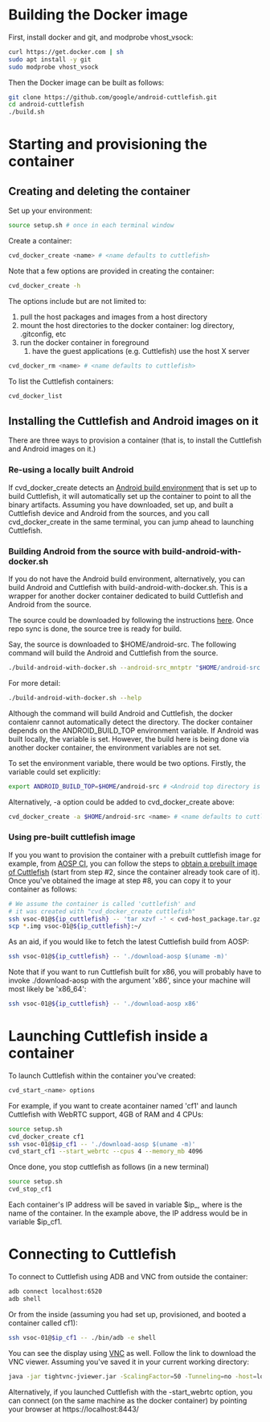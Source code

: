 # Building the Docker image

First, install docker and git, and modprobe vhost_vsock:

```bash
curl https://get.docker.com | sh
sudo apt install -y git
sudo modprobe vhost_vsock
```

Then the Docker image can be built as follows:

```bash
git clone https://github.com/google/android-cuttlefish.git
cd android-cuttlefish
./build.sh
```
# Starting and provisioning the container

## Creating and deleting the container

Set up your environment:

```bash
source setup.sh # once in each terminal window
```

Create a container:

```bash
cvd_docker_create <name> # <name defaults to cuttlefish>
```

Note that a few options are provided in creating the container:

```bash
cvd_docker_create -h
```

The options include but are not limited to:
1. pull the host packages and images from a host directory
1. mount the host directories to the docker container: log directory, .gitconfig, etc
1. run the docker container in foreground
   1. have the guest applications (e.g. Cuttlefish) use the host X server

```bash
cvd_docker_rm <name> # <name defaults to cuttlefish>
```

To list the Cuttlefish containers:

```bash
cvd_docker_list
```

## Installing the Cuttlefish and Android images on it

There are three ways to provision a container (that is, to install the Cuttlefish
and Android images on it.)

### Re-using a locally built Android

If cvd_docker_create detects an [Android build
environment](https://source.android.com/setup/build/building) that is set up to
build Cuttlefish, it will automatically set up the container to point to all the
binary artifacts.  Assuming you have downloaded, set up, and built a Cuttlefish
device and Android from the sources, and you call cvd_docker_create in the same
terminal, you can jump ahead to launching Cuttlefish.

### Building Android from the source with build-android-with-docker.sh

If you do not have the Android build environment, alternatively, you
can build Android and Cuttlefish with
build-android-with-docker.sh. This is a wrapper for another docker
container dedicated to build Cuttlefish and Android from the source.

The source could be downloaded by following the instructions
[here](https://source.android.com/setup/build/downloading). Once repo
sync is done, the source tree is ready for build.

Say, the source is downloaded to $HOME/android-src. The following
command will build the Android and Cuttlefish from the source.

```bash
./build-android-with-docker.sh --android-src_mntptr "$HOME/android-src:/home/vsoc-01/build"
```

For more detail:
```bash
./build-android-with-docker.sh --help
```

Although the command will build Android and Cuttlefish, the docker
contaienr cannot automatically detect the directory. The docker
container depends on the ANDROID_BUILD_TOP environment variable. If
Android was built locally, the variable is set. However, the build
here is being done via another docker container, the environment
variables are not set.

To set the environment variable, there would be two options. Firstly,
the variable could set explicitly:

```bash
export ANDROID_BUILD_TOP=$HOME/android-src # <Android top directory is $HOME/android-src>
```

Alternatively, -a option could be added to cvd_docker_create above:

```bash
cvd_docker_create -a $HOME/android-src <name> # <name defaults to cuttlefish>
```

### Using pre-built cuttlefish image
If you you want to provision
the container with a prebuilt cuttlefish image for example, from [AOSP
CI](htts://ci.android.com), you can follow the steps to [obtain a prebuilt image
of Cuttlefish](https://android.googlesource.com/device/google/cuttlefish/)
(start from step #2, since the container already took care of it). Once you've
obtained the image at step #8, you can copy it to your container as follows:

```bash
# We assume the container is called 'cuttlefish' and
# it was created with "cvd_docker_create cuttlefish"
ssh vsoc-01@${ip_cuttlefish} -- 'tar xzvf -' < cvd-host_package.tar.gz
scp *.img vsoc-01@${ip_cuttlefish}:~/
```

As an aid, if you would like to fetch the latest Cuttlefish build from AOSP:

```bash
ssh vsoc-01@${ip_cuttlefish} -- './download-aosp $(uname -m)'
```

Note that if you want to run Cuttlefish built for x86, you will probably have to
invoke ./download-aosp with the argument 'x86', since your machine will most
likely be 'x86_64':

```bash
ssh vsoc-01@${ip_cuttlefish} -- './download-aosp x86'
```

# Launching Cuttlefish inside a container

To launch Cuttlefish within the container you've created:

```bash
cvd_start_<name> options
```

For example, if you want to create acontainer named 'cf1' and launch Cuttlefish
with WebRTC support, 4GB of RAM and 4 CPUs:

```bash
source setup.sh
cvd_docker_create cf1
ssh vsoc-01@$ip_cf1 -- './download-aosp $(uname -m)'
cvd_start_cf1 --start_webrtc --cpus 4 --memory_mb 4096
```

Once done, you stop cuttlefish as follows (in a new terminal)

```bash
source setup.sh
cvd_stop_cf1
```

Each container's IP address will be saved in variable $ip_<name>, where <name>
is the name of the container.  In the example above, the IP address would be in
variable $ip_cf1.

# Connecting to Cuttlefish

To connect to Cuttlefish using ADB and VNC from outside the container:

```bash
adb connect localhost:6520
adb shell
```

Or from the inside (assuming you had set up, provisioned, and booted a container
called cf1):

```bash
ssh vsoc-01@$ip_cf1 -- ./bin/adb -e shell
```

You can see the display using [VNC](https://android.googlesource.com/device/google/cuttlefish/#so-you-want-to-see-cuttlefish) as well. Follow the link to download the VNC viewer. Assuming you've saved it in your current working directory:

```bash
java -jar tightvnc-jviewer.jar -ScalingFactor=50 -Tunneling=no -host=localhost -port=6444
```

Alternatively, if you launched Cuttlefish with the -start_webrtc option, you can
connect (on the same machine as the docker container) by pointing your browser
at https://localhost:8443/
